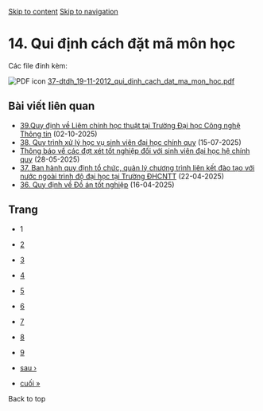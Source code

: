[Skip to content](https://daa.uit.edu.vn/thongbao/14-qui-dinh-cach-dat-ma-mon-hoc#main)
 [Skip to navigation](https://daa.uit.edu.vn/thongbao/14-qui-dinh-cach-dat-ma-mon-hoc#main-nav)

14\. Qui định cách đặt mã môn học
=================================

Các file đính kèm: 

 ![PDF icon](https://daa.uit.edu.vn/modules/file/icons/application-pdf.png "application/pdf") [37-dtdh\_19-11-2012\_qui\_dinh\_cach\_dat\_ma\_mon\_hoc.pdf](https://daa.uit.edu.vn/sites/daa/files/202309/37-dtdh_19-11-2012_qui_dinh_cach_dat_ma_mon_hoc.pdf)

Bài viết liên quan
------------------

*   [39.Quy định về Liêm chính học thuật tại Trường Đại học Công nghệ Thông tin](https://daa.uit.edu.vn/39quy-dinh-ve-liem-chinh-hoc-thuat-tai-truong-dai-hoc-cong-nghe-thong-tin)
     (02-10-2025)
*   [38\. Quy trình xử lý học vụ sinh viên đại học chính quy](https://daa.uit.edu.vn/38-quy-trinh-xu-ly-hoc-vu-sinh-vien-dai-hoc-chinh-quy)
     (15-07-2025)
*   [Thông báo về các đợt xét tốt nghiệp đối với sinh viên đại học hệ chính quy](https://daa.uit.edu.vn/thong-bao-ve-cac-dot-xet-tot-nghiep-doi-voi-sinh-vien-dai-hoc-he-chinh-quy)
     (28-05-2025)
*   [37\. Ban hành quy định tổ chức, quản lý chương trình liên kết đào tạo với nước ngoài trình độ đại học tại Trường ĐHCNTT](https://daa.uit.edu.vn/37-ban-hanh-quy-dinh-chuc-quan-ly-chuong-trinh-lien-ket-dao-tao-voi-nuoc-ngoai-trinh-do-dai-hoc-tai)
     (22-04-2025)
*   [36\. Quy định về Đồ án tốt nghiệp](https://daa.uit.edu.vn/36-quy-dinh-ve-do-tot-nghiep)
     (16-04-2025)

Trang
-----

*   1
*   [2](https://daa.uit.edu.vn/thongbao/14-qui-dinh-cach-dat-ma-mon-hoc?page=1 "Đến trang 2")
    
*   [3](https://daa.uit.edu.vn/thongbao/14-qui-dinh-cach-dat-ma-mon-hoc?page=2 "Đến trang 3")
    
*   [4](https://daa.uit.edu.vn/thongbao/14-qui-dinh-cach-dat-ma-mon-hoc?page=3 "Đến trang 4")
    
*   [5](https://daa.uit.edu.vn/thongbao/14-qui-dinh-cach-dat-ma-mon-hoc?page=4 "Đến trang 5")
    
*   [6](https://daa.uit.edu.vn/thongbao/14-qui-dinh-cach-dat-ma-mon-hoc?page=5 "Đến trang 6")
    
*   [7](https://daa.uit.edu.vn/thongbao/14-qui-dinh-cach-dat-ma-mon-hoc?page=6 "Đến trang 7")
    
*   [8](https://daa.uit.edu.vn/thongbao/14-qui-dinh-cach-dat-ma-mon-hoc?page=7 "Đến trang 8")
    
*   [9](https://daa.uit.edu.vn/thongbao/14-qui-dinh-cach-dat-ma-mon-hoc?page=8 "Đến trang 9")
    
*   [sau ›](https://daa.uit.edu.vn/thongbao/14-qui-dinh-cach-dat-ma-mon-hoc?page=1 "Đến trang kế sau")
    
*   [cuối »](https://daa.uit.edu.vn/thongbao/14-qui-dinh-cach-dat-ma-mon-hoc?page=8 "Đến trang cuối cùng")
    

Back to top
